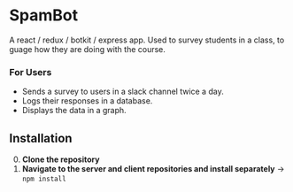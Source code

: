# SpamBot

A react / redux / botkit / express app. Used to survey students in a class, to guage how they are doing with the course. 

### For Users

* Sends a survey to users in a slack channel twice a day.
* Logs their responses in a database.
* Displays the data in a graph.

## Installation
  0. **Clone the repository**
  1. **Navigate to the server and client repositories and install separately** ->
    ``` npm install ```
